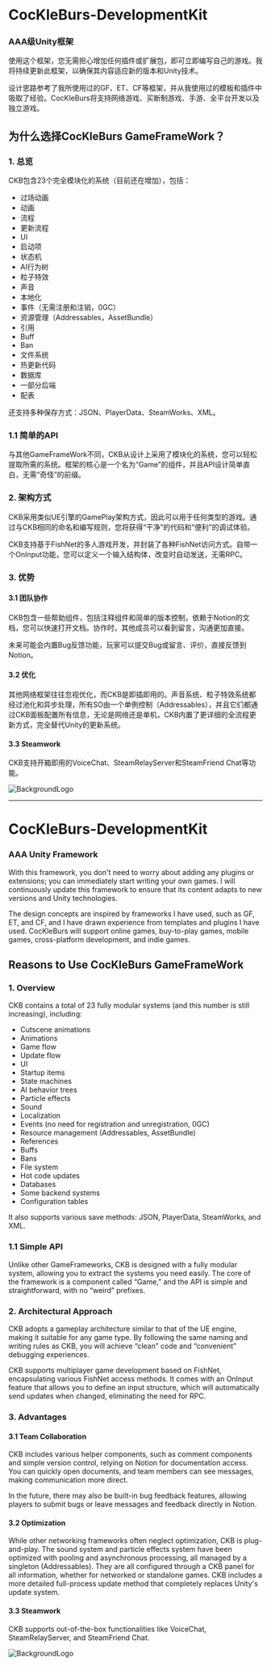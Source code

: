 # CocKleBurs-DevelopmentKit

### AAA级Unity框架

使用这个框架，您无需担心增加任何插件或扩展包，即可立即编写自己的游戏。我将持续更新此框架，以确保其内容适应新的版本和Unity技术。

设计思路参考了我所使用过的GF、ET、CF等框架，并从我使用过的模板和插件中吸取了经验。CocKleBurs将支持网络游戏、买断制游戏、手游、全平台开发以及独立游戏。

## 为什么选择CocKleBurs GameFrameWork？

### 1. 总览

CKB包含23个完全模块化的系统（目前还在增加），包括：

- 过场动画
- 动画
- 流程
- 更新流程
- UI
- 启动项
- 状态机
- AI行为树
- 粒子特效
- 声音
- 本地化
- 事件（无需注册和注销，0GC）
- 资源管理（Addressables，AssetBundle）
- 引用
- Buff
- Ban
- 文件系统
- 热更新代码
- 数据库
- 一部分后端
- 配表

还支持多种保存方式：JSON、PlayerData、SteamWorks、XML。

### 1.1 简单的API

与其他GameFrameWork不同，CKB从设计上采用了模块化的系统，您可以轻松提取所需的系统。框架的核心是一个名为“Game”的组件，并且API设计简单直白，无需“奇怪”的前缀。

### 2. 架构方式

CKB采用类似UE引擎的GamePlay架构方式，因此可以用于任何类型的游戏。通过与CKB相同的命名和编写规则，您将获得“干净”的代码和“便利”的调试体验。

CKB支持基于FishNet的多人游戏开发，并封装了各种FishNet访问方式。自带一个OnInput功能，您可以定义一个输入结构体，改变时自动发送，无需RPC。

### 3. 优势

#### 3.1 团队协作

CKB包含一些帮助组件，包括注释组件和简单的版本控制，依赖于Notion的文档，您可以快速打开文档。协作时，其他成员可以看到留言，沟通更加直接。

未来可能会内置Bug反馈功能，玩家可以提交Bug或留言、评价，直接反馈到Notion。

#### 3.2 优化

其他网络框架往往忽视优化，而CKB是即插即用的。声音系统、粒子特效系统都经过池化和异步处理，所有SO由一个单例控制（Addressables），并且它们都通过CKB面板配置所有信息，无论是网络还是单机，CKB内置了更详细的全流程更新方式，完全替代Unity的更新系统。

#### 3.3 Steamwork

CKB支持开箱即用的VoiceChat、SteamRelayServer和SteamFriend Chat等功能。

![BackgroundLogo](https://github.com/user-attachments/assets/db75f238-66bb-4ece-a087-49a319631422)

---

# CocKleBurs-DevelopmentKit

### AAA Unity Framework

With this framework, you don't need to worry about adding any plugins or extensions; you can immediately start writing your own games. I will continuously update this framework to ensure that its content adapts to new versions and Unity technologies.

The design concepts are inspired by frameworks I have used, such as GF, ET, and CF, and I have drawn experience from templates and plugins I have used. CocKleBurs will support online games, buy-to-play games, mobile games, cross-platform development, and indie games.

## Reasons to Use CocKleBurs GameFrameWork

### 1. Overview

CKB contains a total of 23 fully modular systems (and this number is still increasing), including:

- Cutscene animations
- Animations
- Game flow
- Update flow
- UI
- Startup items
- State machines
- AI behavior trees
- Particle effects
- Sound
- Localization
- Events (no need for registration and unregistration, 0GC)
- Resource management (Addressables, AssetBundle)
- References
- Buffs
- Bans
- File system
- Hot code updates
- Databases
- Some backend systems
- Configuration tables

It also supports various save methods: JSON, PlayerData, SteamWorks, and XML.

### 1.1 Simple API

Unlike other GameFrameworks, CKB is designed with a fully modular system, allowing you to extract the systems you need easily. The core of the framework is a component called “Game,” and the API is simple and straightforward, with no “weird” prefixes.

### 2. Architectural Approach

CKB adopts a gameplay architecture similar to that of the UE engine, making it suitable for any game type. By following the same naming and writing rules as CKB, you will achieve “clean” code and “convenient” debugging experiences.

CKB supports multiplayer game development based on FishNet, encapsulating various FishNet access methods. It comes with an OnInput feature that allows you to define an input structure, which will automatically send updates when changed, eliminating the need for RPC.

### 3. Advantages

#### 3.1 Team Collaboration

CKB includes various helper components, such as comment components and simple version control, relying on Notion for documentation access. You can quickly open documents, and team members can see messages, making communication more direct.

In the future, there may also be built-in bug feedback features, allowing players to submit bugs or leave messages and feedback directly in Notion.

#### 3.2 Optimization

While other networking frameworks often neglect optimization, CKB is plug-and-play. The sound system and particle effects system have been optimized with pooling and asynchronous processing, all managed by a singleton (Addressables). They are all configured through a CKB panel for all information, whether for networked or standalone games. CKB includes a more detailed full-process update method that completely replaces Unity's update system.

#### 3.3 Steamwork

CKB supports out-of-the-box functionalities like VoiceChat, SteamRelayServer, and SteamFriend Chat.

![BackgroundLogo](https://github.com/user-attachments/assets/db75f238-66bb-4ece-a087-49a319631422)
